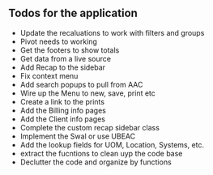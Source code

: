 ## Todos for the application

* Update the recaluations to work with filters and groups
* Pivot needs to working
* Get the footers to show totals
* Get data from a live source
* Add Recap to the sidebar
* Fix context menu
* Add search popups to pull from AAC
* Wire up the Menu to new, save, print etc
* Create a link to the prints
* Add the Billing info pages
* Add the Client info pages
* Complete the custom recap sidebar class
* Implement the Swal or use UBEAC
* Add the lookup fields for UOM, Location, Systems, etc.
* extract the fucntions to clean uyp the code base
* Declutter the code and organize by functions
